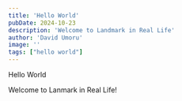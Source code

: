 ```yaml
---
title: 'Hello World'
pubDate: 2024-10-23
description: 'Welcome to Landmark in Real Life'
author: 'David Umoru'
image: ''
tags: ["hello world"]
---
```


Hello World

Welcome to Lanmark in Real Life!
